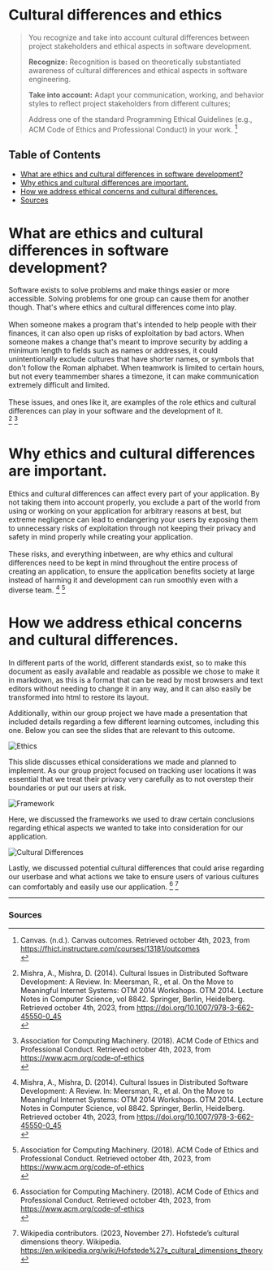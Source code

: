 # Cultural differences and ethics
>You recognize and take into account cultural differences between project stakeholders and ethical aspects in software development.
>
>**Recognize:** Recognition is based on theoretically substantiated awareness of cultural differences and ethical aspects in software engineering. 
>
>**Take into account:** Adapt your communication, working, and behavior styles to reflect project stakeholders from different cultures;
>
>Address one of the standard Programming Ethical Guidelines (e.g., ACM Code of Ethics and Professional Conduct) in your work.
>[^1]

## **Table of Contents**
- [What are ethics and cultural differences in software development?](#what-are-ethics-and-cultural-differences-in-software-development)
- [Why ethics and cultural differences are important.](#why-ethics-and-cultural-differences-are-important)
- [How we address ethical concerns and cultural differences.](#how-we-address-ethical-concerns-and-cultural-differences)
- [Sources](#sources)

# **What are ethics and cultural differences in software development?**
Software exists to solve problems and make things easier or more accessible. Solving problems for one group can cause them for another though. That's where ethics and cultural differences come into play. </br></br>
When someone makes a program that's intended to help people with their finances, it can also open up risks of exploitation by bad actors. When someone makes a change that's meant to improve security by adding a minimum length to fields such as names or addresses, it could unintentionally exclude cultures that have shorter names, or symbols that don't follow the Roman alphabet. When teamwork is limited to certain hours, but not every teammember shares a timezone, it can make communication extremely difficult and limited.</br></br>
These issues, and ones like it, are examples of the role ethics and cultural differences can play in your software and the development of it.<br>
[^2]
[^3]

# **Why ethics and cultural differences are important.**
Ethics and cultural differences can affect every part of your application. By not taking them into account properly, you exclude a part of the world from using or working on your application for arbitrary reasons at best, but extreme negligence can lead to endangering your users by exposing them to unnecessary risks of exploitation through not keeping their privacy and safety in mind properly while creating your application. </br></br>
These risks, and everything inbetween, are why ethics and cultural differences need to be kept in mind throughout the entire process of creating an application, to ensure the application benefits society at large instead of harming it and development can run smoothly even with a diverse team.
[^2]
[^3]

# **How we address ethical concerns and cultural differences.**
In different parts of the world, different standards exist, so to make this document as easily available and readable as possible we chose to make it in markdown, as this is a format that can be read by most browsers and text editors without needing to change it in any way, and it can also easily be transformed into html to restore its layout.

Additionally, within our group project we have made a presentation that included details regarding a few different learning outcomes, including this one. Below you can see the slides that are relevant to this outcome.

![Ethics](../Images/LO5/Ethics.PNG)

This slide discusses ethical considerations we made and planned to implement. As our group project focused on tracking user locations it was essential that we treat their privacy very carefully as to not overstep their boundaries or put our users at risk.

![Framework](../Images/LO5/Ethics_Frameworks.PNG)

Here, we discussed the frameworks we used to draw certain conclusions regarding ethical aspects we wanted to take into consideration for our application.

![Cultural Differences](../Images/LO5/Cultural.png)

Lastly, we discussed potential cultural differences that could arise regarding our userbase and what actions we take to ensure users of various cultures can comfortably and easily use our application.
[^3]
[^4]

---
### **Sources**
[^1]: Canvas. (n.d.). Canvas outcomes. Retrieved october 4th, 2023, from https://fhict.instructure.com/courses/13181/outcomes <br>
[^2]: Mishra, A., Mishra, D. (2014). Cultural Issues in Distributed Software Development: A Review. In: Meersman, R., et al. On the Move to Meaningful Internet Systems: OTM 2014 Workshops. OTM 2014. Lecture Notes in Computer Science, vol 8842. Springer, Berlin, Heidelberg. Retrieved october 4th, 2023, from https://doi.org/10.1007/978-3-662-45550-0_45<br>
[^3]: Association for Computing Machinery. (2018). ACM Code of Ethics and Professional Conduct. Retrieved october 4th, 2023, from https://www.acm.org/code-of-ethics<br>
[^4]: Wikipedia contributors. (2023, November 27). Hofstede’s cultural dimensions theory. Wikipedia. https://en.wikipedia.org/wiki/Hofstede%27s_cultural_dimensions_theory<br>
